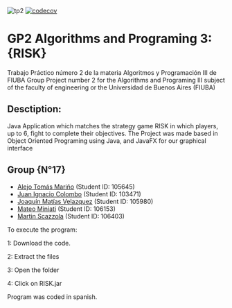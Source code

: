 ![tp2](https://github.com/alejo-marino/algo3_tp2/actions/workflows/build.yml/badge.svg) [![codecov](https://codecov.io/gh/alejo-marino/algo3_tp2/branch/master/graph/badge.svg)](https://codecov.io/gh/alejo-marino/algo3_tp2)

# GP2 Algorithms and Programing 3: {RISK} 

Trabajo Práctico número 2 de la materia Algoritmos y Programación III de FIUBA
Group Project number 2 for the Algorithms and Programing III subject of the faculty of engineering or the
Universidad de Buenos Aires (FIUBA)

## Desctiption: 
Java Application which matches the strategy game RISK in which players, up to 6, fight to complete their objectives. 
The Project was made based in Object Oriented Programing using Java, and JavaFX for our graphical interface

## Group {N°17}

* [Alejo Tomás Mariño](https://github.com/alejo-marino) (Student ID: 105645)
* [Juan Ignacio Colombo](https://github.com/juanicolombo97) (Student ID: 103471)
* [Joaquín Matías Velazquez](https://github.com/jm-velazquez) (Student ID: 105980)
* [Mateo Miniati](https://github.com/miniatimat) (Student ID: 106153)
* [Martin Scazzola](https://github.com/MartinScazzola) (Student ID: 106403)

To execute the program:

1: Download the code. 

2: Extract the files

3: Open the folder

4: Click on RISK.jar

Program was coded in spanish. 